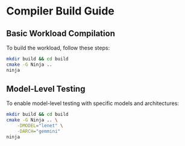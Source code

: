 # Compiler Build Guide

## Basic Workload Compilation

To build the workload, follow these steps:

```bash
mkdir build && cd build
cmake -G Ninja ..
ninja
```

## Model-Level Testing

To enable model-level testing with specific models and architectures:

```bash
mkdir build && cd build
cmake -G Ninja .. \
    -DMODEL="lenet" \
    -DARCH="gemmini"
ninja
```
